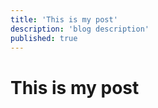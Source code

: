```yaml
---
title: 'This is my post'
description: 'blog description'
published: true
---
```


# This is my post

